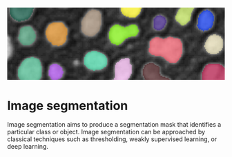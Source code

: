 ![segmentation](../../../../images/segmentation_lg.png)

# Image segmentation

Image segmentation aims to produce a segmentation mask that identifies a particular class or object. Image segmentation can be approached by classical techniques such as thresholding, weakly supervised learning, or deep learning.
